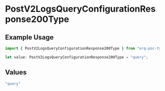 # PostV2LogsQueryConfigurationResponse200Type

## Example Usage

```typescript
import { PostV2LogsQueryConfigurationResponse200Type } from "orq-poc-typescript-multi-env-version/models/operations";

let value: PostV2LogsQueryConfigurationResponse200Type = "query";
```

## Values

```typescript
"query"
```